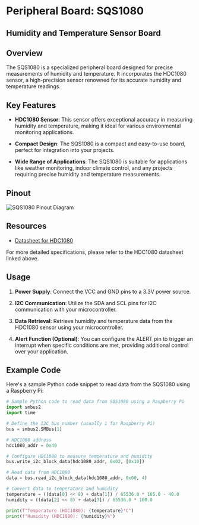 # Peripheral Board: SQS1080

## Humidity and Temperature Sensor Board

## Overview

The SQS1080 is a specialized peripheral board designed for precise measurements of humidity and temperature. It incorporates the HDC1080 sensor, a high-precision sensor renowned for its accurate humidity and temperature readings.

## Key Features

- **HDC1080 Sensor**: This sensor offers exceptional accuracy in measuring humidity and temperature, making it ideal for various environmental monitoring applications.

- **Compact Design**: The SQS1080 is a compact and easy-to-use board, perfect for integration into your projects.

- **Wide Range of Applications**: The SQS1080 is suitable for applications like weather monitoring, indoor climate control, and any projects requiring precise humidity and temperature measurements.

## Pinout

![SQS1080 Pinout Diagram](Link_to_Your_SQS1080_Pinout_Diagram)

## Resources

- [Datasheet for HDC1080](Link_to_HDC1080_Datasheet)

For more detailed specifications, please refer to the HDC1080 datasheet linked above.

## Usage

1. **Power Supply**: Connect the VCC and GND pins to a 3.3V power source.

2. **I2C Communication**: Utilize the SDA and SCL pins for I2C communication with your microcontroller.

3. **Data Retrieval**: Retrieve humidity and temperature data from the HDC1080 sensor using your microcontroller.

4. **Alert Function (Optional)**: You can configure the ALERT pin to trigger an interrupt when specific conditions are met, providing additional control over your application.

## Example Code

Here's a sample Python code snippet to read data from the SQS1080 using a Raspberry Pi:

```python
# Sample Python code to read data from SQS1080 using a Raspberry Pi
import smbus2
import time

# Define the I2C bus number (usually 1 for Raspberry Pi)
bus = smbus2.SMBus(1)

# HDC1080 address
hdc1080_addr = 0x40

# Configure HDC1080 to measure temperature and humidity
bus.write_i2c_block_data(hdc1080_addr, 0x02, [0x10])

# Read data from HDC1080
data = bus.read_i2c_block_data(hdc1080_addr, 0x00, 4)

# Convert data to temperature and humidity
temperature = ((data[0] << 8) + data[1]) / 65536.0 * 165.0 - 40.0
humidity = ((data[2] << 8) + data[3]) / 65536.0 * 100.0

print(f"Temperature (HDC1080): {temperature}°C")
print(f"Humidity (HDC1080): {humidity}%")
```
